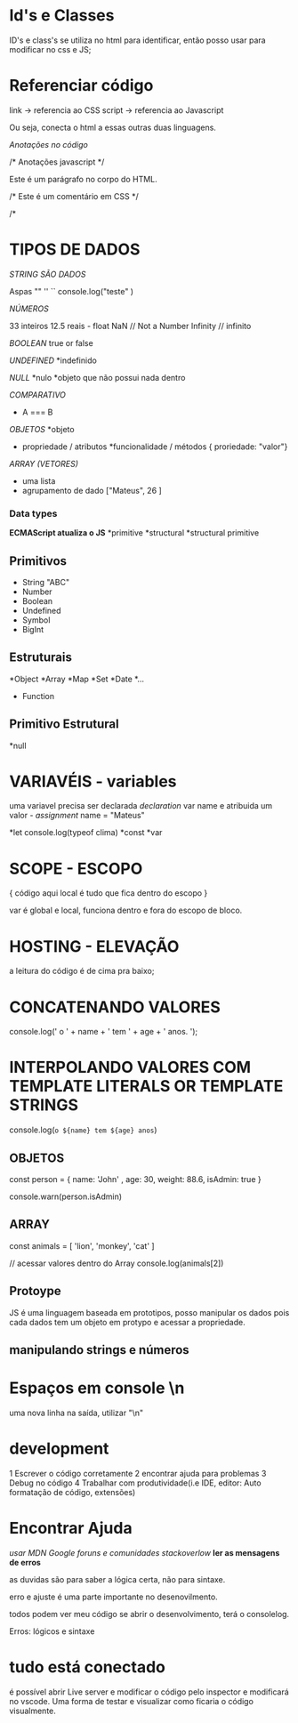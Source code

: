 


# Id's e Classes
ID's e class's se utiliza no html para identificar, então posso usar para modificar no css e JS;


# Referenciar código
link -> referencia ao CSS
script -> referencia ao Javascript

Ou seja, conecta o html a essas outras duas linguagens. 


*Anotações no código*

/* Anotações javascript */


<!-- Este é um comentário em HTML -->
<p>Este é um parágrafo no corpo do HTML.</p>


/* Este é um comentário em CSS */


/*

# TIPOS DE DADOS 

*STRING SÃO DADOS*

Aspas
""
''
``
console.log("teste"  ) 

*NÚMEROS*

33 inteiros
12.5 reais - float
NaN // Not a Number
Infinity // infinito


*BOOLEAN*
true or false

*UNDEFINED*
*indefinido

*NULL*
*nulo
*objeto que não possui nada dentro

*COMPARATIVO*
* A === B

*OBJETOS*
*objeto
* propriedade / atributos
*funcionalidade / métodos
{ proriedade: "valor"}


*ARRAY (VETORES)*
* uma lista
* agrupamento de dado
["Mateus", 26 ]



### Data types

**ECMAScript atualiza o JS**
*primitive
*structural
*structural primitive


## Primitivos
* String "ABC"
* Number
* Boolean
* Undefined
* Symbol
* BigInt

## Estruturais
*Object
   *Array
   *Map
   *Set
   *Date
   *...


* Function

## Primitivo Estrutural
*null


# VARIAVÉIS - variables

uma variavel precisa ser declarada *declaration* var name
 e atribuida um valor - *assignment* name = "Mateus"

*let console.log(typeof clima)
*const
*var

 # SCOPE - ESCOPO
{
código aqui
local é tudo que fica dentro do escopo
}

var é global e local, funciona dentro e fora do escopo de bloco.


# HOSTING - ELEVAÇÃO
a leitura do código é de cima pra baixo;


# CONCATENANDO VALORES 
console.log(' o ' + name + ' tem ' + age + ' anos. ');

# INTERPOLANDO VALORES COM TEMPLATE LITERALS OR TEMPLATE STRINGS
console.log(`o ${name} tem ${age} anos`)

## OBJETOS 

const person = {
name: 'John' ,
age: 30,
weight: 88.6,
isAdmin: true
}

console.warn(person.isAdmin)

## ARRAY

const animals = [
'lion',
'monkey',
'cat'
]

// acessar valores dentro do Array
console.log(animals[2])

## Protoype
JS é uma linguagem baseada em prototipos, posso manipular os dados pois cada dados tem um objeto em protypo e acessar a propriedade.

## manipulando strings e números


# Espaços em console \n

uma nova linha na saída, utilizar "\n" 


# development

1 Escrever o código corretamente
2 encontrar ajuda para problemas
3 Debug no código
4 Trabalhar com produtividade(i.e IDE, editor: Auto formatação de código, extensões)

 # Encontrar Ajuda
 *usar MDN*
 *Google*
 *foruns e comunidades*
 *stackoverlow*
**ler as mensagens de erros**

 as duvidas são para saber a lógica certa, não para sintaxe.

 erro e ajuste é uma parte importante no desenovilmento.

 todos podem ver meu código se abrir o desenvolvimento, terá o consolelog.

Erros: lógicos e sintaxe

# tudo está conectado
é possível abrir Live server e modificar o código pelo inspector e modificará no vscode. Uma forma de testar e visualizar como ficaria o código visualmente.



